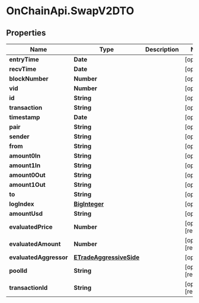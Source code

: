 # OnChainApi.SwapV2DTO

## Properties

Name | Type | Description | Notes
------------ | ------------- | ------------- | -------------
**entryTime** | **Date** |  | [optional] 
**recvTime** | **Date** |  | [optional] 
**blockNumber** | **Number** |  | [optional] 
**vid** | **Number** |  | [optional] 
**id** | **String** |  | [optional] 
**transaction** | **String** |  | [optional] 
**timestamp** | **Date** |  | [optional] 
**pair** | **String** |  | [optional] 
**sender** | **String** |  | [optional] 
**from** | **String** |  | [optional] 
**amount0In** | **String** |  | [optional] 
**amount1In** | **String** |  | [optional] 
**amount0Out** | **String** |  | [optional] 
**amount1Out** | **String** |  | [optional] 
**to** | **String** |  | [optional] 
**logIndex** | [**BigInteger**](BigInteger.md) |  | [optional] 
**amountUsd** | **String** |  | [optional] 
**evaluatedPrice** | **Number** |  | [optional] [readonly] 
**evaluatedAmount** | **Number** |  | [optional] [readonly] 
**evaluatedAggressor** | [**ETradeAggressiveSide**](ETradeAggressiveSide.md) |  | [optional] 
**poolId** | **String** |  | [optional] [readonly] 
**transactionId** | **String** |  | [optional] [readonly] 


